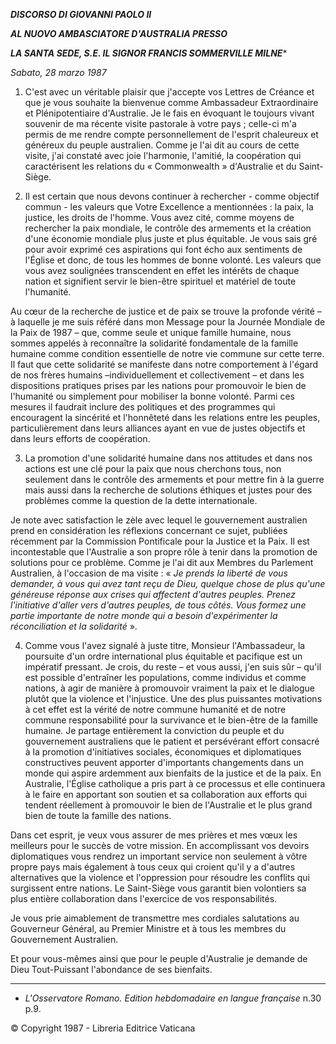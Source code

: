 ***DISCORSO DI GIOVANNI PAOLO II***

***AL NUOVO AMBASCIATORE D'AUSTRALIA PRESSO***

***LA SANTA SEDE, S.E. IL SIGNOR FRANCIS SOMMERVILLE MILNE****

*Sabato, 28 marzo 1987*

1. C'est avec un véritable plaisir que j'accepte vos Lettres de Créance et que je vous souhaite la bienvenue comme Ambassadeur Extraordinaire et Plénipotentiaire d'Australie. Je le fais en évoquant le toujours vivant souvenir de ma récente visite pastorale à votre pays ; celle-ci m'a permis de me rendre compte personnellement de l'esprit chaleureux et généreux du peuple australien. Comme je l'ai dit au cours de cette visite, j'ai constaté avec joie l'harmonie, l'amitié, la coopération qui caractérisent les relations du « Commonwealth » d'Australie et du Saint-Siège.

2. Il est certain que nous devons continuer à rechercher - comme objectif commun - les valeurs que Votre Excellence a mentionnées : la paix, la justice, les droits de l'homme. Vous avez cité, comme moyens de rechercher la paix mondiale, le contrôle des armements et la création d'une économie mondiale plus juste et plus équitable. Je vous sais gré pour avoir exprimé ces aspirations qui font écho aux sentiments de l'Église et donc, de tous les hommes de bonne volonté. Les valeurs que vous avez soulignées transcendent en effet les intérêts de chaque nation et signifient servir le bien-être spirituel et matériel de toute l'humanité.

Au cœur de la recherche de justice et de paix se trouve la profonde vérité – à laquelle je me suis référé dans mon Message pour la Journée Mondiale de la Paix de 1987 – que, comme seule et unique famille humaine, nous sommes appelés à reconnaître la solidarité fondamentale de la famille humaine comme condition essentielle de notre vie commune sur cette terre. Il faut que cette solidarité se manifeste dans notre comportement à l'égard de nos frères humains –individuellement et collectivement – et dans les dispositions pratiques prises par les nations pour promouvoir le bien de l'humanité ou simplement pour mobiliser la bonne volonté. Parmi ces mesures il faudrait inclure des politiques et des programmes qui encouragent la sincérité et l'honnêteté dans les relations entre les peuples, particulièrement dans leurs alliances ayant en vue de justes objectifs et dans leurs efforts de coopération.

3. La promotion d'une solidarité humaine dans nos attitudes et dans nos actions est une clé pour la paix que nous cherchons tous, non seulement dans le contrôle des armements et pour mettre fin à la guerre mais aussi dans la recherche de solutions éthiques et justes pour des problèmes comme la question de la dette internationale.

Je note avec satisfaction le zèle avec lequel le gouvernement australien prend en considération les réflexions concernant ce sujet, publiées récemment par la Commission Pontificale pour la Justice et la Paix. Il est incontestable que l'Australie a son propre rôle à tenir dans la promotion de solutions pour ce problème. Comme je l'ai dit aux Membres du Parlement Australien, à l'occasion de ma visite : « *Je prends la liberté de vous demander, à vous qui avez tant reçu de Dieu, quelque chose de plus qu'une généreuse réponse aux crises qui affectent d'autres peuples. Prenez l'initiative d'aller vers d'autres peuples, de tous côtés. Vous formez une partie importante de notre monde qui a besoin d'expérimenter la réconciliation et la solidarité* ».

4. Comme vous l'avez signalé à juste titre, Monsieur l'Ambassadeur, la poursuite d'un ordre international plus équitable et pacifique est un impératif pressant. Je crois, du reste – et vous aussi, j'en suis sûr – qu'il est possible d'entraîner les populations, comme individus et comme nations, à agir de manière à promouvoir vraiment la paix et le dialogue plutôt que la violence et l'injustice. Une des plus puissantes motivations à cet effet est la vérité de notre commune humanité et de notre commune responsabilité pour la survivance et le bien-être de la famille humaine. Je partage entièrement la conviction du peuple et du gouvernement australiens que le patient et persévérant effort consacré à la promotion d'initiatives sociales, économiques et diplomatiques constructives peuvent apporter d'importants changements dans un monde qui aspire ardemment aux bienfaits de la justice et de la paix. En Australie, l'Église catholique a pris part à ce processus et elle continuera à le faire en apportant son soutien et sa collaboration aux efforts qui tendent réellement à promouvoir le bien de l'Australie et le plus grand bien de toute la famille des nations.

Dans cet esprit, je veux vous assurer de mes prières et mes vœux les meilleurs pour le succès de votre mission. En accomplissant vos devoirs diplomatiques vous rendrez un important service non seulement à vôtre propre pays mais également à tous ceux qui croient qu'il y a d'autres alternatives que la violence et l'oppression pour résoudre les conflits qui surgissent entre nations. Le Saint-Siège vous garantit bien volontiers sa plus entière collaboration dans l'exercice de vos responsabilités.

Je vous prie aimablement de transmettre mes cordiales salutations au Gouverneur Général, au Premier Ministre et à tous les membres du Gouvernement Australien.

Et pour vous-mêmes ainsi que pour le peuple d'Australie je demande de Dieu Tout-Puissant l'abondance de ses bienfaits.

* * *

* *L'Osservatore Romano. Edition hebdomadaire en langue française* n.30 p.9.

© Copyright 1987 - Libreria Editrice Vaticana